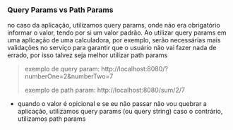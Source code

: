 ### Query Params vs Path Params

no caso da aplicação, utilizamos query params, onde não era obrigatório informar o valor, tendo por si um valor padrão.
Ao utilizar query params em uma aplicação de uma calculadora, por exemplo, serão necessárias mais validações no serviço para garantir que o usuário não vai fazer nada de errado, por isso talvez seja melhor utilizar path params

>exemplo de query param: http://localhost:8080/?numberOne=2&numberTwo=7
>
> exemplo de path param: http://localhost:8080/sum/2/7

- quando o valor é opicional e se eu não passar não vou quebrar a aplicação, utilizamos query params (ou query string) caso o contrário, utilizamos path params